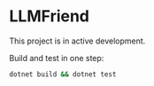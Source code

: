 # LLMFriend

This project is in active development.

Build and test in one step:
```bash
dotnet build && dotnet test
```
